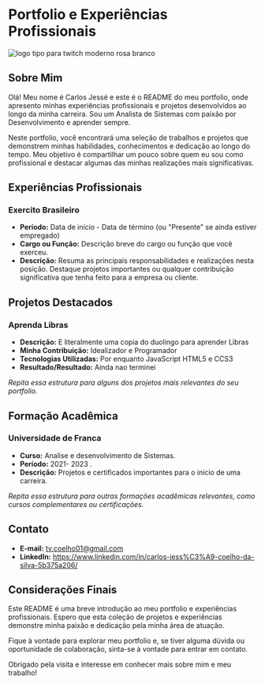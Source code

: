 # Portfolio e Experiências Profissionais

![logo tipo para twitch moderno rosa branco ](https://github.com/RECCOELHO/MeuPortfolio/assets/63757384/f41df813-9739-40eb-89a3-0e6a6abd0c05)

## Sobre Mim

Olá! Meu nome é Carlos Jessé e este é o README do meu portfolio, onde apresento minhas experiências profissionais e projetos desenvolvidos ao longo da minha carreira. Sou um Analista de Sistemas com paixão por Desenvolvimento e aprender sempre.

Neste portfolio, você encontrará uma seleção de trabalhos e projetos que demonstrem minhas habilidades, conhecimentos e dedicação ao longo do tempo. Meu objetivo é compartilhar um pouco sobre quem eu sou como profissional e destacar algumas das minhas realizações mais significativas.

## Experiências Profissionais

### Exercito Brasileiro

- **Período:** Data de início - Data de término (ou "Presente" se ainda estiver empregado)
- **Cargo ou Função:** Descrição breve do cargo ou função que você exerceu.
- **Descrição:** Resuma as principais responsabilidades e realizações nesta posição. Destaque projetos importantes ou qualquer contribuição significativa que tenha feito para a empresa ou cliente.


## Projetos Destacados

### Aprenda Libras

- **Descrição:** E literalmente uma copia do duolingo para aprender Libras
- **Minha Contribuição:** Idealizador e Programador
- **Tecnologias Utilizadas:** Por enquanto JavaScript HTML5 e CCS3
- **Resultado/Resultado:** Ainda nao terminei



*Repita essa estrutura para alguns dos projetos mais relevantes do seu portfolio.*

## Formação Acadêmica

### Universidade de Franca

- **Curso:** Analise e desenvolvimento de Sistemas.
- **Período:** 2021- 2023 .
- **Descrição:** Projetos e certificados importantes para o inicio de uma carreira.

*Repita essa estrutura para outras formações acadêmicas relevantes, como cursos complementares ou certificações.*

## Contato

- **E-mail:** tv.coelho01@gmail.com
- **LinkedIn:** https://www.linkedin.com/in/carlos-jess%C3%A9-coelho-da-silva-5b375a206/

## Considerações Finais

Este README é uma breve introdução ao meu portfolio e experiências profissionais. Espero que esta coleção de projetos e experiências demonstre minha paixão e dedicação pela minha área de atuação.

Fique à vontade para explorar meu portfolio e, se tiver alguma dúvida ou oportunidade de colaboração, sinta-se à vontade para entrar em contato.

Obrigado pela visita e interesse em conhecer mais sobre mim e meu trabalho!

